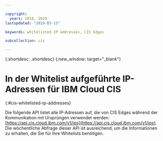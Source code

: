 ```yaml
---

copyright:
  years: 2018, 2019
lastupdated: "2019-03-15"

keywords: whitelisted IP addresses, CIS Edges

subcollection: cis

---
```

{:shortdesc: .shortdesc}
{:new_window: target="_blank"}

# In der Whitelist aufgeführte IP-Adressen für IBM Cloud CIS
{:#cis-whitelisted-ip-addresses}

Die folgende API listet alle IP-Adressen auf, die von CIS Edges während der Kommunikation mit Ursprüngen verwendet werden: [https://api.cis.cloud.ibm.com/v1/ips](https://api.cis.cloud.ibm.com/v1/ips). Die wöchentliche Abfrage dieser API ist ausreichend, um die Informationen zu erhalten, die Sie für Ihre Whitelists benötigen. 
